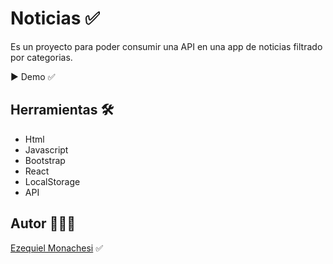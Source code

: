 # Noticias ✅

Es un proyecto para poder consumir una API en una app de noticias filtrado por categorias.

▶️ Demo
 ✅

## Herramientas 🛠️

- Html
- Javascript
- Bootstrap
- React
- LocalStorage
- API

## Autor 👨🏻‍💼

[Ezequiel Monachesi](https://www.linkedin.com/in/monachesi-cesar-ezequiel/) ✅